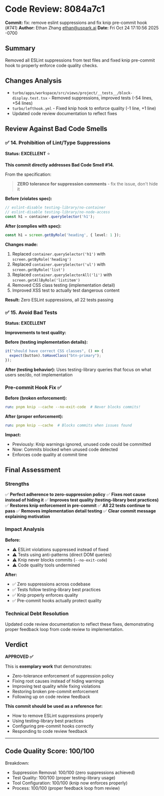 # Code Review: 8084a7c1

**Commit:** fix: remove eslint suppressions and fix knip pre-commit hook (#741)
**Author:** Ethan Zhang <ethan@uspark.ai>
**Date:** Fri Oct 24 17:10:56 2025 -0700

## Summary

Removed all ESLint suppressions from test files and fixed knip pre-commit hook to properly enforce code quality checks.

## Changes Analysis

- `turbo/apps/workspace/src/views/project/__tests__/block-display.test.tsx` - Removed suppressions, improved tests (-54 lines, +54 lines)
- `turbo/lefthook.yml` - Fixed knip hook to enforce quality (-1 line, +1 line)
- Updated code review documentation to reflect fixes

## Review Against Bad Code Smells

### ✅ 14. Prohibition of Lint/Type Suppressions
**Status: EXCELLENT** ⭐

**This commit directly addresses Bad Code Smell #14.**

From the specification:
> **ZERO tolerance for suppression comments** - fix the issue, don't hide it

**Before (violates spec):**
```typescript
// eslint-disable testing-library/no-container
// eslint-disable testing-library/no-node-access
const h1 = container.querySelector('h1');
```

**After (complies with spec):**
```typescript
const h1 = screen.getByRole('heading', { level: 1 });
```

**Changes made:**
1. Replaced `container.querySelector('h1')` with `screen.getByRole('heading')`
2. Replaced `container.querySelector('ul')` with `screen.getByRole('list')`
3. Replaced `container.querySelectorAll('li')` with `screen.getAllByRole('listitem')`
4. Removed CSS class testing (implementation detail)
5. Improved XSS test to actually test dangerous content

**Result:** Zero ESLint suppressions, all 22 tests passing

### ✅ 15. Avoid Bad Tests
**Status: EXCELLENT**

**Improvements to test quality:**

**Before (testing implementation details):**
```typescript
it("should have correct CSS classes", () => {
  expect(button).toHaveClass("btn-primary");
});
```

**After (testing behavior):**
Uses testing-library queries that focus on what users see/do, not implementation

### Pre-commit Hook Fix ✅

**Before (broken enforcement):**
```yaml
run: pnpm knip --cache --no-exit-code  # Never blocks commits!
```

**After (proper enforcement):**
```yaml
run: pnpm knip --cache  # Blocks commits when issues found
```

**Impact:**
- Previously: Knip warnings ignored, unused code could be committed
- Now: Commits blocked when unused code detected
- Enforces code quality at commit time

## Final Assessment

### Strengths
✅ **Perfect adherence to zero-suppression policy**
✅ **Fixes root cause instead of hiding it**
✅ **Improves test quality (testing-library best practices)**
✅ **Restores knip enforcement in pre-commit**
✅ **All 22 tests continue to pass**
✅ **Removes implementation detail testing**
✅ **Clear commit message explaining motivation**

### Impact Analysis

**Before:**
- ⚠️ ESLint violations suppressed instead of fixed
- ⚠️ Tests using anti-patterns (direct DOM queries)
- ⚠️ Knip never blocks commits (`--no-exit-code`)
- ⚠️ Code quality tools undermined

**After:**
- ✅ Zero suppressions across codebase
- ✅ Tests follow testing-library best practices
- ✅ Knip properly enforces quality
- ✅ Pre-commit hooks actually protect quality

### Technical Debt Resolution

Updated code review documentation to reflect these fixes, demonstrating proper feedback loop from code review to implementation.

## Verdict

**APPROVED ✅**

This is **exemplary work** that demonstrates:
- Zero-tolerance enforcement of suppression policy
- Fixing root causes instead of hiding warnings
- Improving test quality while fixing violations
- Restoring broken pre-commit enforcement
- Following up on code review feedback

**This commit should be used as a reference for:**
- How to remove ESLint suppressions properly
- Using testing-library best practices
- Configuring pre-commit hooks correctly
- Responding to code review feedback

---

## Code Quality Score: 100/100

Breakdown:
- Suppression Removal: 100/100 (zero suppressions achieved)
- Test Quality: 100/100 (proper testing-library usage)
- Tool Configuration: 100/100 (knip now enforces properly)
- Process: 100/100 (proper feedback loop from review)
